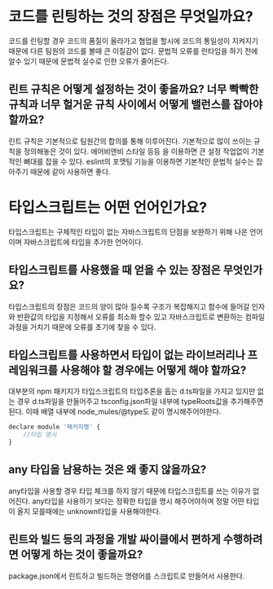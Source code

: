 # 코드를 린팅하는 것의 장점은 무엇일까요?

코드를 린팅할 경우 코드의 품질이 올라가고 협업을 할시에 코드의 통일성이 지켜지기 때문에 다른 팀원의 코드를 볼때 큰 이질감이 없다. 문법적 오류를 런타임을 하기 전에 알수 있기 때문에 문법적 실수로 인한 오류가 줄어든다.

## 린트 규칙은 어떻게 설정하는 것이 좋을까요? 너무 빡빡한 규칙과 너무 헐거운 규칙 사이에서 어떻게 밸런스를 잡아야 할까요?

린트 규칙은 기본적으로 팀원간의 합의를 통해 이루어진다. 기본적으로 많이 쓰이는 규칙을 정의해놓은 것이 있다. 에어비앤비 스타일 등등 을 이용하면 큰 설정 작업없이 기본적인 뼈대를 잡을 수 있다. eslint의 포맷팅 기능을 이용하면 기본적인 문법적 실수는 잡아주기 때문에 같이 사용하면 좋다.

# 타입스크립트는 어떤 언어인가요?

타입스크립트는 구체적인 타입이 없는 자바스크립트의 단점을 보완하기 위해 나온 언어이며 자바스크립트에 타입을 추가한 언어이다. 

## 타입스크립트를 사용했을 때 얻을 수 있는 장점은 무엇인가요?

타입스크립트의 장점은 코드의 양이 많아 질수록 구조가 복잡해지고 함수에 들어갈 인자와 반환값의 타입을 지정해서 오류를 최소화 할수 있고 자바스크립트로 변환하는 컴파일 과정을 거치기 때문에 오류를 초기에 찾을 수 있다. 

## 타입스크립트를 사용하면서 타입이 없는 라이브러리나 프레임워크를 사용해야 할 경우에는 어떻게 해야 할까요?

대부분의 npm 패키지가 타입스크립트의 타입추론을 돕는 d.ts파일을 가지고 있지만 없는 경우 d.ts파일을 만들어주고 tsconfig.json파일 내부에 typeRoots값을 추가해주면 된다. 이때 배열 내부에 node_mules/@type도 같이 명시해주어야한다. 

```jsx
declare module '패키지명' {
	//타입 명시 
}
```

## any 타입을 남용하는 것은 왜 좋지 않을까요?

any타입을 사용할 경우 타입 체크를 하지 않기 때문에 타입스크립트를 쓰는 이유가 없어진다. any타입을 사용하기 보다는 정확한 타입을 명시 해주어야하며 정말 어떤 타입이 올지 모를때에는 unknown타입을 사용해야한다.

## 린트와 빌드 등의 과정을 개발 싸이클에서 편하게 수행하려면 어떻게 하는 것이 좋을까요?

package.json에서 린트하고 빌드하는 명령어를 스크립트로 만들어서  사용한다.